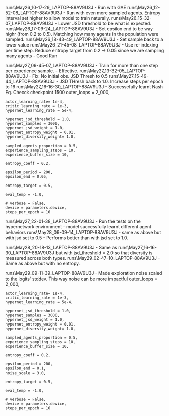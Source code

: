 runs\May26_10-17-29_LAPTOP-88AV9U3J - Run with GAE
runs\May26_12-52-08_LAPTOP-88AV9U3J - Run with even more sampled agents. Entropy interval set higher to allow model to train naturally.
runs\May26_15-32-07_LAPTOP-88AV9U3J - Lower JSD threshold to be what is expected.
runs\May26_17-09-24_LAPTOP-88AV9U3J - Set epsilon end to be way highr (from 0.2 to 0.5). Matching how many agents in the population were sampled.
runs\May26_18-43-49_LAPTOP-88AV9U3J - Set sample back to a lower value
runs\May26_21-45-08_LAPTOP-88AV9U3J - Use re-indexing per time step. Reduce entropy target from 0.2 -> 0.05 since we are sampling many agents  - Good Run

runs\May27_09-45-07_LAPTOP-88AV9U3J - Train for more than one step  per experience sample.          - Effective. 
runs\May27_13-32-05_LAPTOP-88AV9U3J - Fix: No initial obs. JSD Thresh to 0.5
runs\May27_15-49-44_LAPTOP-88AV9U3J - JSD THresh back to 1.0. Increase steps per epoch to 16
runs\May27_16-16-30_LAPTOP-88AV9U3J -                                                                   Successefully learnt Nash Eq. Checck checkpoint 1500
    outer_loops = 2_000,
    
    actor_learning_rate= 1e-4,
    critic_learning_rate = 1e-3,
    hypernet_learning_rate = 5e-4,

    hypernet_jsd_threshold = 1.0,
    hypernet_samples = 3000,
    hypernet_jsd_weight = 1.0,
    hypernet_entropy_weight = 0.01, 
    hypernet_diversity_weight= 1.0,

    sampled_agents_proportion = 0.5,
    experience_sampling_steps = 10,
    experience_buffer_size = 10,

    entropy_coeff = 0.2,

    epsilon_period = 200,
    epsilon_end = 0.05,

    entropy_target = 0.5,

    eval_temp = -1.0,
    
    # verbose = False,
    device = parameters.device,
    steps_per_epoch = 16


runs\May27_22-01-38_LAPTOP-88AV9U3J - Run the tests on the hypernetwork environment - model successfully learnt different agent behaviors
runs\May28_09-09-14_LAPTOP-88AV9U3J - same as above but with jsd set to 0.5    - Performs better than with jsd set to 1.0. 


runs\May28_20-18-13_LAPTOP-88AV9U3J - Same as runs\May27_16-16-30_LAPTOP-88AV9U3J  but with jsd_threshold = 2.0 so that diversity is measured across both types. 
runs\May29_02-47-10_LAPTOP-88AV9U3J - Same as above but with no entropy.

runs\May29_09-11-39_LAPTOP-88AV9U3J - Made exploration noise scaled to the logits' stddev. This way noise can be more impactful
    outer_loops = 2_000,
    
    actor_learning_rate= 1e-4,
    critic_learning_rate = 1e-3,
    hypernet_learning_rate = 5e-4,

    hypernet_jsd_threshold = 1.0,
    hypernet_samples = 3000,
    hypernet_jsd_weight = 1.0,
    hypernet_entropy_weight = 0.01, 
    hypernet_diversity_weight= 1.0,

    sampled_agents_proportion = 0.5,
    experience_sampling_steps = 10,
    experience_buffer_size = 10,

    entropy_coeff = 0.2,

    epsilon_period = 200,
    epsilon_end = 0.1,
    noise_scale = 3.0,

    entropy_target = 0.5,

    eval_temp = -1.0,
    
    # verbose = False,
    device = parameters.device,
    steps_per_epoch = 16